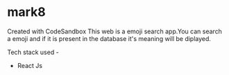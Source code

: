 # mark8
Created with CodeSandbox
This web is a emoji search app.You can search a emoji and if it is present in the database it's meaning will be diplayed.

Tech stack used -
- React Js
